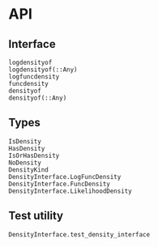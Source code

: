 # API

## Interface

```@docs
logdensityof
logdensityof(::Any)
logfuncdensity
funcdensity
densityof
densityof(::Any)
```

## Types

```@docs
IsDensity
HasDensity
IsOrHasDensity
NoDensity
DensityKind
DensityInterface.LogFuncDensity
DensityInterface.FuncDensity
DensityInterface.LikelihoodDensity
```

## Test utility

```@docs
DensityInterface.test_density_interface
```
